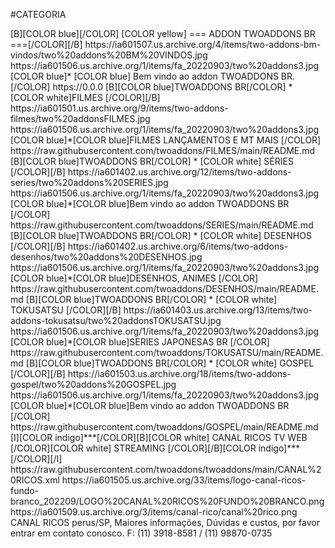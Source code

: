 #CATEGORIA

<channels>
<channel>
<name>[B][COLOR blue][/COLOR] [COLOR yellow] === ADDON TWOADDONS BR ===[/COLOR][/B]</name>
<thumbnail>https://ia601507.us.archive.org/4/items/two-addons-bm-vindos/two%20addons%20BM%20VINDOS.jpg</thumbnail>
<fanart>https://ia601506.us.archive.org/1/items/fa_20220903/two%20addons3.jpg</fanart>
<info>[COLOR blue]* [COLOR blue] Bem vindo ao addon TWOADDONS BR. [/COLOR]</info>
<externallink>https://0.0.0</externallink>
</channel>

<channel>
<name>[B][COLOR blue]TWOADDONS BR[/COLOR] * [COLOR white]FILMES [/COLOR][/B]</name>
<thumbnail>https://ia601501.us.archive.org/9/items/two-addons-filmes/two%20addonsFILMES.jpg</thumbnail>
<fanart>https://ia601506.us.archive.org/1/items/fa_20220903/two%20addons3.jpg</fanart>
<info>[COLOR blue]*[COLOR blue]FILMES LANÇAMENTOS E MT MAIS [/COLOR]</info>
<externallink>https://raw.githubusercontent.com/twoaddons/FILMES/main/README.md</externallink>
</channel>

<channel>
<name>[B][COLOR blue]TWOADDONS BR[/COLOR] * [COLOR white] SÉRIES [/COLOR][/B]</name>
<thumbnail>https://ia601402.us.archive.org/12/items/two-addons-series/two%20addons%20SERIES.jpg</thumbnail>
<fanart>https://ia601506.us.archive.org/1/items/fa_20220903/two%20addons3.jpg</fanart>
<info>[COLOR blue]*[COLOR blue]Bem vindo ao addon TWOADDONS BR [/COLOR]</info>
<externallink>https://raw.githubusercontent.com/twoaddons/SERIES/main/README.md</externallink>
</channel>

<channel>
<name>[B][COLOR blue]TWOADDONS BR[/COLOR] * [COLOR white] DESENHOS [/COLOR][/B]</name>
<thumbnail>https://ia601402.us.archive.org/6/items/two-addons-desenhos/two%20addons%20DESENHOS.jpg</thumbnail>
<fanart>https://ia601506.us.archive.org/1/items/fa_20220903/two%20addons3.jpg</fanart>
<info>[COLOR blue]*[COLOR blue]DESENHOS, ANIMES [/COLOR]</info>
<externallink>https://raw.githubusercontent.com/twoaddons/DESENHOS/main/README.md</externallink>
</channel>

<channel>
<name>[B][COLOR blue]TWOADDONS BR[/COLOR] * [COLOR white] TOKUSATSU [/COLOR][/B]</name>
<thumbnail>https://ia601403.us.archive.org/13/items/two-addons-tokusatsu/two%20addonsTOKUSATSU.jpg</thumbnail>
<fanart>https://ia601506.us.archive.org/1/items/fa_20220903/two%20addons3.jpg</fanart>
<info>[COLOR blue]*[COLOR blue]SERIES JAPONESAS BR [/COLOR]</info>
<externallink>https://raw.githubusercontent.com/twoaddons/TOKUSATSU/main/README.md</externallink>
</channel>

<channel>
<name>[B][COLOR blue]TWOADDONS BR[/COLOR] * [COLOR white] GOSPEL [/COLOR][/B]</name>
<thumbnail>https://ia601503.us.archive.org/18/items/two-addons-gospel/two%20addons%20GOSPEL.jpg</thumbnail>
<fanart>https://ia601506.us.archive.org/1/items/fa_20220903/two%20addons3.jpg</fanart>
<info>[COLOR blue]*[COLOR blue]Bem vindo ao addon TWOADDONS BR [/COLOR]</info>
<externallink>https://raw.githubusercontent.com/twoaddons/GOSPEL/main/README.md</externallink>
</channel>
  

  
  <channel>
<name>[I][COLOR indigo]***[/COLOR][B][COLOR white] CANAL RICOS TV WEB  [/COLOR][COLOR white] STREAMING [/COLOR][/B][COLOR indigo]***[/COLOR][/I]</name>
<externallink>https://raw.githubusercontent.com/twoaddons/twoaddons/main/CANAL%20RICOS.xml</externallink>
<thumbnail>https://ia601505.us.archive.org/33/items/logo-canal-ricos-fundo-branco_202209/LOGO%20CANAL%20RICOS%20FUNDO%20BRANCO.png</thumbnail>
<fanart>https://ia601509.us.archive.org/3/items/canal-rico/canal%20rico.png</fanart>
<info>CANAL RICOS perus/SP, Maiores informações, Dúvidas e custos, por favor entrar em contato conosco.
F: (11) 3918-8581 / (11) 98870-0735</info>
</channel>


</channels>

